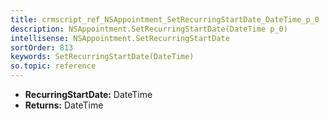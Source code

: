 ```yaml
---
title: crmscript_ref_NSAppointment_SetRecurringStartDate_DateTime_p_0
description: NSAppointment.SetRecurringStartDate(DateTime p_0)
intellisense: NSAppointment.SetRecurringStartDate
sortOrder: 813
keywords: SetRecurringStartDate(DateTime)
so.topic: reference
---
```



* **RecurringStartDate:** DateTime
* **Returns:** DateTime


